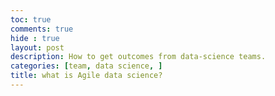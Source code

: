 ```yaml
---
toc: true
comments: true
hide : true
layout: post
description: How to get outcomes from data-science teams.
categories: [team, data science, ]
title: what is Agile data science?
---
```

